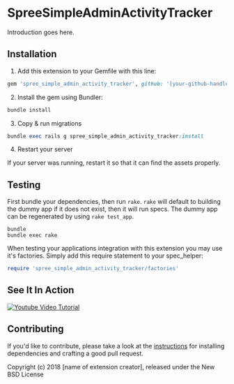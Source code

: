 SpreeSimpleAdminActivityTracker
===============================

Introduction goes here.

## Installation

1. Add this extension to your Gemfile with this line:
  ```ruby
  gem 'spree_simple_admin_activity_tracker', github: '[your-github-handle]/spree_simple_admin_activity_tracker'
  ```

2. Install the gem using Bundler:
  ```ruby
  bundle install
  ```

3. Copy & run migrations
  ```ruby
  bundle exec rails g spree_simple_admin_activity_tracker:install
  ```

4. Restart your server

  If your server was running, restart it so that it can find the assets properly.

## Testing

First bundle your dependencies, then run `rake`. `rake` will default to building the dummy app if it does not exist, then it will run specs. The dummy app can be regenerated by using `rake test_app`.

```shell
bundle
bundle exec rake
```

When testing your applications integration with this extension you may use it's factories.
Simply add this require statement to your spec_helper:

```ruby
require 'spree_simple_admin_activity_tracker/factories'
```

## See It In Action

<a href="http://www.youtube.com/watch?feature=player_embedded&v=B1TWMYWQRss
" target="_blank"><img src="http://img.youtube.com/vi/B1TWMYWQRss/0.jpg" 
alt="Youtube Video Tutorial" /></a>


## Contributing

If you'd like to contribute, please take a look at the
[instructions](CONTRIBUTING.md) for installing dependencies and crafting a good
pull request.

Copyright (c) 2018 [name of extension creator], released under the New BSD License
